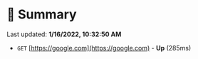 # 📖 Summary
Last updated: **1/16/2022, 10:32:50 AM**

- `GET` [https://google.com](https://google.com) - **Up** (285ms)
